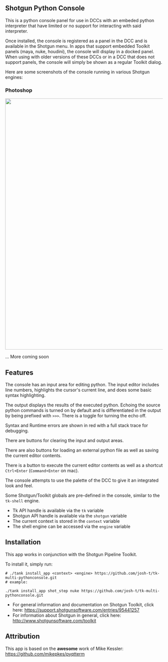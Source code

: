 
## Shotgun Python Console

This is a python console panel for use in DCCs with an embeded python interpreter
that have limited or no support for interacting with said interpreter.

Once installed, the console is registered as a panel in the DCC and is available
in the Shotgun menu. In apps that support embedded Toolkit panels (maya, nuke,
houdini), the console will display in a docked panel. When using with older versions
of these DCCs or in a DCC that does not support panels, the console will simply
be shown as a regular Toolkit dialog.

Here are some screenshots of the console running in various Shotgun engines:

### Photoshop

<a href="https://raw.githubusercontent.com/josh-t/tk-multi-pythonconsole/master/docs/images/screen_ps.png">
    <img src="https://raw.githubusercontent.com/josh-t/tk-multi-pythonconsole/master/docs/images/screen_ps.png" width="800px">
</a>

... More coming soon

## Features

The console has an input area for editing python. The input editor includes line numbers,
highlights the cursor's current line, and does some basic syntax highlighting.

The output displays the results of the executed python. Echoing the source python
commands is turned on by default and is differentiated in the output by being
prefixed with `>>>`. There is a toggle for turning the echo off.

Syntax and Runtime errors are shown in red with a full stack trace for debugging.

There are buttons for clearing the input and output areas.

There are also buttons for loading an external python file as well as saving the
current editor contents.

There is a button to execute the current editor contents as well as a shortcut
`Ctrl+Enter` (`Command+Enter` on mac).

The console attempts to use the palette of the DCC to give it an integrated  look
and feel.

Some Shotgun/Toolkit globals are pre-defined in the console, similar to the `tk-shell` engine.
* Tk API handle is available via the `tk` variable
* Shotgun API handle is available via the `shotgun` variable
* The current context is stored in the `context` variable
* The shell engine can be accessed via the `engine` variable

## Installation

This app works in conjunction with the Shotgun Pipeline Toolkit.

To install it, simply run:

```
# ./tank install_app <context> <engine> https://github.com/josh-t/tk-multi-pythonconsole.git
# example:

./tank install_app shot_step nuke https://github.com/josh-t/tk-multi-pythonconsole.git

```

- For general information and documentation on Shotgun Toolkit, click here: https://support.shotgunsoftware.com/entries/95441257
- For information about Shotgun in general, click here: http://www.shotgunsoftware.com/toolkit

## Attribution

This app is based on the **awesome** work of Mike Kessler: https://github.com/mikepkes/pyqtterm
